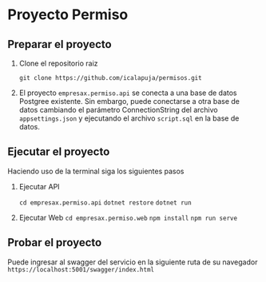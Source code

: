 # Proyecto Permiso


## Preparar el proyecto
1. Clone el repositorio raiz

	`git clone https://github.com/icalapuja/permisos.git`

2. El proyecto `empresax.permiso.api` se conecta a una base de datos Postgree existente. Sin embargo, puede conectarse a otra base de datos cambiando el parámetro ConnectionString del archivo `appsettings.json` y ejecutando el archivo `script.sql` en la base de datos. 

## Ejecutar el proyecto

Haciendo uso de la terminal siga los siguientes pasos

1. Ejecutar API

	`cd empresax.permiso.api`
	`dotnet restore`
	`dotnet run`


2.  Ejecutar Web
    `cd empresax.permiso.web`
	`npm install`
    `npm run serve`

## Probar el proyecto
Puede ingresar al swagger del servicio en la siguiente ruta de su navegador `https://localhost:5001/swagger/index.html`
	